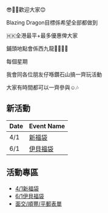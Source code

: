 

😎✌🏻歡迎大家😊


Blazing Dragon目標係希望全部都做到

🇭🇰全港最平+最多優惠俾大家

鋪頭地點會係西九龍🐲🎄💕🎁

每個星期

我會同各位朋友仔喺鑽石山搞一齊玩活動

大家有時間都可以一齊參與☺️🎶


## 新活動

|Date|Event Name|
|---|---|
|4/1|[新福袋](New_Event.md)|
|6/1|[伊貝福袋](Event2.md)|

## 活動專區
- [4/1新福袋](Event1.md)
- [6/1伊貝福袋](Event2.md)
- [面交/順豐/平郵表單](Google_form.md)







